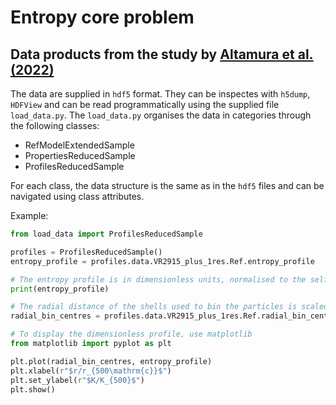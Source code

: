 # Entropy core problem
## Data products from the study by [Altamura et al. (2022)](https://ui.adsabs.harvard.edu/abs/2022arXiv221009978A/abstract)
The data are supplied in `hdf5` format. They can be inspectes with `h5dump`, `HDFView` and can be read programmatically using the supplied file `load_data.py`. The `load_data.py` organises the data in categories through the following classes:
- RefModelExtendedSample
- PropertiesReducedSample
- ProfilesReducedSample

For each class, the data structure is the same as in the `hdf5` files and can be navigated using class attributes.

Example:
```python
from load_data import ProfilesReducedSample

profiles = ProfilesReducedSample()
entropy_profile = profiles.data.VR2915_plus_1res.Ref.entropy_profile

# The entropy profile is in dimensionless units, normalised to the self-similar scaling $K_{500}$ 
print(entropy_profile)

# The radial distance of the shells used to bin the particles is scaled by $r_{500}$
radial_bin_centres = profiles.data.VR2915_plus_1res.Ref.radial_bin_centres

# To display the dimensionless profile, use matplotlib
from matplotlib import pyplot as plt

plt.plot(radial_bin_centres, entropy_profile)
plt.xlabel(r"$r/r_{500\mathrm{c}}$")
plt.set_ylabel(r"$K/K_{500}$")
plt.show()
```
